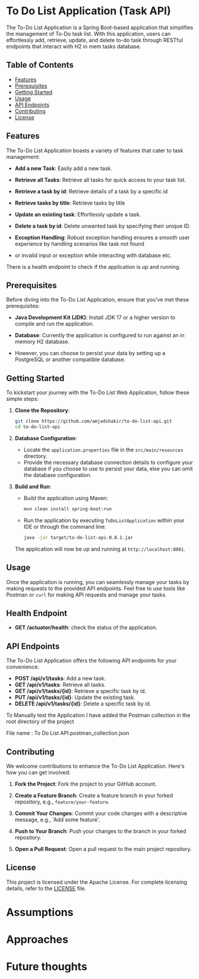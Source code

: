 # To Do List Application (Task API)

The To-Do List Application is a Spring Boot-based application that simplifies the management of To-Do task list. With
this application, users can effortlessly add, retrieve, update, and delete to-do task through RESTful endpoints that
interact with H2 in mem tasks database.

## Table of Contents

- [Features](#features)
- [Prerequisites](#prerequisites)
- [Getting Started](#getting-started)
- [Usage](#usage)
- [API Endpoints](#api-endpoints)
- [Contributing](#contributing)
- [License](#license)

## Features

The To-Do List Application boasts a variety of features that cater to task management:

- **Add a new Task**: Easily add a new task.

- **Retrieve all Tasks**: Retrieve all tasks for quick access to your
  task list.

- **Retrieve a task by id**: Retrieve details of a task by a specific id

- **Retrieve tasks by title**: Retrieve tasks by title

- **Update an existing task**: Effortlessly update a task.

- **Delete a task by id**: Delete unwanted task by specifying their unique ID.

- **Exception Handling**: Robust exception handling ensures a smooth user experience by handling scenarios like task not found
- or invalid input or exception while interacting with database etc.

There is a health endpoint to check if the application is up and running.

## Prerequisites

Before diving into the To-Do List Application, ensure that you've met these prerequisites:

- **Java Development Kit (JDK)**: Install JDK 17 or a higher version to compile and run the application.

- **Database**: Currently the application is configured to run against an in memory H2 database.
- However, you can choose to persist your data by setting up a PostgreSQL or another compatible database.

## Getting Started

To kickstart your journey with the To-Do List Web Application, follow these simple steps:

1. **Clone the Repository**:

   ```bash
   git clone https://github.com/amjadshakir/to-do-list-api.git
   cd to-do-list-api
   ```

2. **Database Configuration**:

    - Locate the `application.properties` file in the `src/main/resources` directory.
    - Provide the necessary database connection details to configure your database if you choose to use to persist your data, else you can omit the database configuration.

3. **Build and Run**:

    - Build the application using Maven:

      ```bash
      mvn clean install spring-boot:run
      ```

    - Run the application by executing `ToDoListApplication` within your IDE or through the command line:

      ```bash
      java -jar target/to-do-list-api-0.0.1.jar
      ```

   The application will now be up and running at `http://localhost:8081`.

## Usage

Once the application is running, you can seamlessly manage your tasks by making requests to the provided API
endpoints.
Feel free to use tools like Postman or `curl` for making API requests and manage your tasks.

## Health Endpoint
- **GET /actuator/health**: check the status of the application.

## API Endpoints

The To-Do List Application offers the following API endpoints for your convenience:

- **POST /api/v1/tasks**: Add a new task.
- **GET /api/v1/tasks**: Retrieve all tasks.
- **GET /api/v1/tasks/{id}**: Retrieve a specific task by id.
- **PUT /api/v1/tasks/{id}**: Update the existing task.
- **DELETE /api/v1/tasks/{id}**: Delete a specific task by id.

To Manually test the Application I have added the Postman collection in the root directory of the project

File name : To Do List API.postman_collection.json


## Contributing

We welcome contributions to enhance the To-Do List Application. Here's how you can get involved:

1. **Fork the Project**: Fork the project to your GitHub account.

2. **Create a Feature Branch**: Create a feature branch in your forked repository, e.g., `feature/your-feature`.

3. **Commit Your Changes**: Commit your code changes with a descriptive message, e.g., 'Add some feature'.

4. **Push to Your Branch**: Push your changes to the branch in your forked repository.

5. **Open a Pull Request**: Open a pull request to the main project repository.

## License

This project is licensed under the Apache License. For complete licensing details, refer to the [LICENSE](LICENSE) file.

# Assumptions

# Approaches

# Future thoughts




